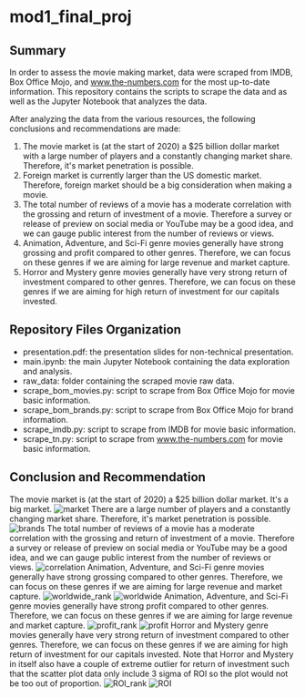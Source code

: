 # mod1_final_proj
## Summary
In order to assess the movie making market, data were scraped from IMDB, Box Office Mojo, and www.the-numbers.com for the most up-to-date information. This repository contains the scripts to scrape the data and as well as the Jupyter Notebook that analyzes the data.

After analyzing the data from the various resources, the following conclusions and recommendations are made:
1. The movie market is (at the start of 2020) a $25 billion dollar market with a large number of players and a constantly changing market share. Therefore, it's market penetration is possible.
2. Foreign market is currently larger than the US domestic market. Therefore, foreign market should be a big consideration when making a movie.
3. The total number of reviews of a movie has a moderate correlation with the grossing and return of investment of a movie. Therefore a survey or release of preview on social media or YouTube may be a good idea, and we can gauge public interest from the number of reviews or views.
4. Animation, Adventure, and Sci-Fi genre movies generally have strong grossing and profit compared to other genres. Therefore, we can focus on these genres if we are aiming for large revenue and market capture.
5. Horror and Mystery genre movies generally have very strong return of investment compared to other genres. Therefore, we can focus on these genres if we are aiming for high return of investment for our capitals invested.
## Repository Files Organization
- presentation.pdf: the presentation slides for non-technical presentation.
- main.ipynb: the main Jupyter Notebook containing the data exploration and analysis.
- raw_data: folder containing the scraped movie raw data.
- scrape_bom_movies.py: script to scrape from Box Office Mojo for movie basic information.
- scrape_bom_brands.py: script to scrape from Box Office Mojo for brand information.
- scrape_imdb.py: script to scrape from IMDB for movie basic information.
- scrape_tn.py: script to scrape from www.the-numbers.com for movie basic information.
## Conclusion and Recommendation
The movie market is (at the start of 2020) a $25 billion dollar market. It's a big market.
![market](./images/market.PNG)
There are a large number of players and a constantly changing market share. Therefore, it's market penetration is possible.
![brands](./images/brands.PNG)
The total number of reviews of a movie has a moderate correlation with the grossing and return of investment of a movie. Therefore a survey or release of preview on social media or YouTube may be a good idea, and we can gauge public interest from the number of reviews or views.
![correlation](./images/correlation.PNG)
Animation, Adventure, and Sci-Fi genre movies generally have strong grossing compared to other genres. Therefore, we can focus on these genres if we are aiming for large revenue and market capture.
![worldwide_rank](./images/worldwide_rank.PNG)
![worldwide](./images/worldwide.PNG)
Animation, Adventure, and Sci-Fi genre movies generally have strong profit compared to other genres. Therefore, we can focus on these genres if we are aiming for large revenue and market capture.
![profit_rank](./images/profit_rank.PNG)
![profit](./images/profit.PNG)
Horror and Mystery genre movies generally have very strong return of investment compared to other genres. Therefore, we can focus on these genres if we are aiming for high return of investment for our capitals invested. Note that Horror and Mystery in itself also have a couple of extreme outlier for return of investment such that the scatter plot data only include 3 sigma of ROI so the plot would not be too out of proportion.
![ROI_rank](./images/ROI_rank.PNG)
![ROI](./images/ROI.PNG)



